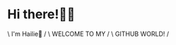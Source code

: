 # Hi there!👋👋

   \       I'm Hailie💞️      /
    \     WELCOME TO MY     /
     \    GITHUB WORLD!    /

<!---
hailiechen/hailiechen is a ✨ special ✨ repository because its `README.md` (this file) appears on your GitHub profile.
You can click the Preview link to take a look at your changes.
--->
